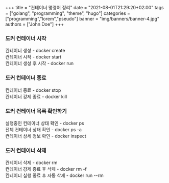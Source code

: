 +++
title = "컨테이너 명령어 정리"
date = "2021-08-01T21:29:20+02:00"
tags = ["golang", "programming", "theme", "hugo"]
categories = ["programming","lorem","pseudo"]
banner = "img/banners/banner-4.jpg"
authors = ["John Doe"]
+++

### 도커 컨테이너 시작   
컨테이너 생성 - docker create   
컨테이너 시작 - docker start   
컨테이너 생성 후 시작 - docker run   

### 도커 컨테이너 종료   
컨테이너 종료 - docker stop   
컨테이너 강제 종료 - docker kill   

### 도커 컨테이너 목록 확인하기   
실행중인 컨테이너 상태 확인 - docker ps      
전체 컨테이너 상태 확인 - docker ps -a      
컨테이너 상세 정보 확인 - docker inspect    

### 도커 컨테이너 삭제   
컨테이너 삭제 - docker rm       
컨테이너 강제 종료 후 삭제 - docker rm -f       
컨테이너 실행 종료 후 자동 삭제 - docker run --rm  
